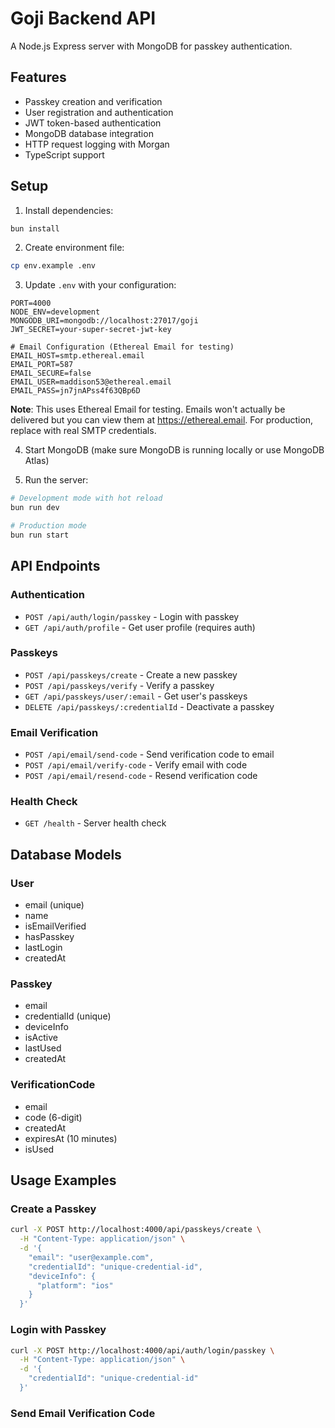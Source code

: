 # Goji Backend API

A Node.js Express server with MongoDB for passkey authentication.

## Features

- Passkey creation and verification
- User registration and authentication
- JWT token-based authentication
- MongoDB database integration
- HTTP request logging with Morgan
- TypeScript support

## Setup

1. Install dependencies:
```bash
bun install
```

2. Create environment file:
```bash
cp env.example .env
```

3. Update `.env` with your configuration:
```env
PORT=4000
NODE_ENV=development
MONGODB_URI=mongodb://localhost:27017/goji
JWT_SECRET=your-super-secret-jwt-key

# Email Configuration (Ethereal Email for testing)
EMAIL_HOST=smtp.ethereal.email
EMAIL_PORT=587
EMAIL_SECURE=false
EMAIL_USER=maddison53@ethereal.email
EMAIL_PASS=jn7jnAPss4f63QBp6D
```

**Note**: This uses Ethereal Email for testing. Emails won't actually be delivered but you can view them at https://ethereal.email. For production, replace with real SMTP credentials.

4. Start MongoDB (make sure MongoDB is running locally or use MongoDB Atlas)

5. Run the server:
```bash
# Development mode with hot reload
bun run dev

# Production mode
bun run start
```

## API Endpoints

### Authentication
- `POST /api/auth/login/passkey` - Login with passkey
- `GET /api/auth/profile` - Get user profile (requires auth)

### Passkeys
- `POST /api/passkeys/create` - Create a new passkey
- `POST /api/passkeys/verify` - Verify a passkey
- `GET /api/passkeys/user/:email` - Get user's passkeys
- `DELETE /api/passkeys/:credentialId` - Deactivate a passkey

### Email Verification
- `POST /api/email/send-code` - Send verification code to email
- `POST /api/email/verify-code` - Verify email with code
- `POST /api/email/resend-code` - Resend verification code

### Health Check
- `GET /health` - Server health check

## Database Models

### User
- email (unique)
- name
- isEmailVerified
- hasPasskey
- lastLogin
- createdAt

### Passkey
- email
- credentialId (unique)
- deviceInfo
- isActive
- lastUsed
- createdAt

### VerificationCode
- email
- code (6-digit)
- createdAt
- expiresAt (10 minutes)
- isUsed

## Usage Examples

### Create a Passkey
```bash
curl -X POST http://localhost:4000/api/passkeys/create \
  -H "Content-Type: application/json" \
  -d '{
    "email": "user@example.com",
    "credentialId": "unique-credential-id",
    "deviceInfo": {
      "platform": "ios"
    }
  }'
```

### Login with Passkey
```bash
curl -X POST http://localhost:4000/api/auth/login/passkey \
  -H "Content-Type: application/json" \
  -d '{
    "credentialId": "unique-credential-id"
  }'
```

### Send Email Verification Code
```